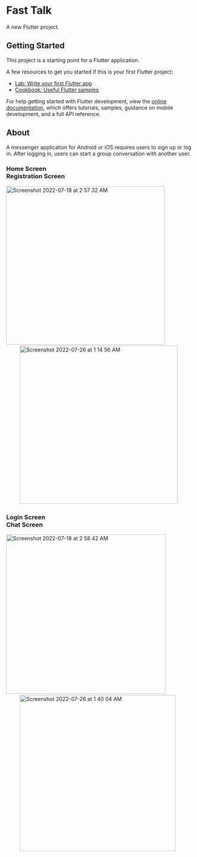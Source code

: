 # Fast Talk

A new Flutter project.

## Getting Started

This project is a starting point for a Flutter application.

A few resources to get you started if this is your first Flutter project:

- [Lab: Write your first Flutter app](https://docs.flutter.dev/get-started/codelab)
- [Cookbook: Useful Flutter samples](https://docs.flutter.dev/cookbook)

For help getting started with Flutter development, view the
[online documentation](https://docs.flutter.dev/), which offers tutorials,
samples, guidance on mobile development, and a full API reference.


## About

A messenger application for Android or iOS requires users to sign up or log in. After logging in, users can start a group conversation with another user.

### Home Screen &emsp; &emsp; &emsp; &emsp; &emsp; &emsp; &emsp; &emsp; &emsp; &emsp; &emsp; &emsp; &emsp; &emsp; &emsp; &emsp;  &emsp; &emsp; Registration Screen

<img width="424" alt="Screenshot 2022-07-18 at 2 57 32 AM" src="https://user-images.githubusercontent.com/57489839/180860642-995171d9-2db8-483d-8320-ed04c77f2211.png"> &emsp; &emsp; &emsp; &emsp; &emsp; &emsp; <img width="423" alt="Screenshot 2022-07-26 at 1 14 56 AM" src="https://user-images.githubusercontent.com/57489839/180861728-6dd865e4-207e-469e-8351-6a3a883ed346.png">

### Login Screen &emsp; &emsp; &emsp; &emsp; &emsp; &emsp; &emsp; &emsp; &emsp; &emsp; &emsp; &emsp; &emsp; &emsp; &emsp; &emsp;  &emsp; &emsp; Chat Screen

<img width="427" alt="Screenshot 2022-07-18 at 2 58 42 AM" src="https://user-images.githubusercontent.com/57489839/180859916-b984d4c8-13f2-43d7-b665-a1a05ff3d894.png"> &emsp; &emsp; &emsp; &emsp; &emsp; &emsp; <img width="418" alt="Screenshot 2022-07-26 at 1 40 04 AM" src="https://user-images.githubusercontent.com/57489839/180865712-fec8d63a-d918-48bc-a28e-a1a2eb1ffcc4.png">







